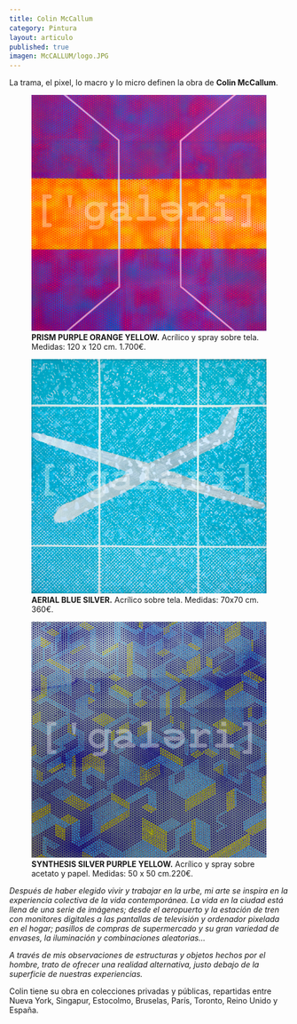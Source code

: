 ```yaml
---
title: Colin McCallum
category: Pintura
layout: articulo
published: true
imagen: McCALLUM/logo.JPG
---
```

La trama, el pixel, lo macro y lo micro definen la obra de **Colin McCallum**. 

<div class="figure-group">
<figure>
	<a href="/images/McCALLUM/P1040898.jpg"><img src="/images/McCALLUM/P1040898.jpg" alt="image"></a>
	<figcaption><b>PRISM PURPLE ORANGE YELLOW.</b>
Acrílico y spray sobre tela. 
Medidas: 120 x 120 cm. 1.700€.</figcaption>
</figure>

<figure>
	<a href="/images/McCALLUM/S.jpg"><img src="/images/McCALLUM/S.jpg" alt="image"></a>
<figcaption><b>AERIAL BLUE SILVER.</b> 
Acrílico sobre tela. 
Medidas: 70x70 cm. 360€.</figcaption>	
</figure>

<figure>
	<a href="/images/McCALLUM/P1050544.jpg"><img src="/images/McCALLUM/P1050544.jpg" alt="image"></a>
<figcaption><b>SYNTHESIS SILVER PURPLE YELLOW.</b> 
Acrílico y spray sobre acetato y papel. 
Medidas: 50 x 50 cm.220€.</figcaption>
</figure>
</div>

_Después de haber elegido vivir y trabajar en la urbe, mi arte se inspira en la experiencia colectiva de la vida contemporánea. La vida en la ciudad está llena de una serie de imágenes; desde el aeropuerto y la estación de tren con monitores digitales a las pantallas de televisión y ordenador pixelada en el hogar; pasillos de compras de supermercado y su gran variedad de envases, la iluminación y combinaciones aleatorias…_

_A través de mis observaciones de estructuras y objetos hechos por el hombre, trato de ofrecer una realidad alternativa, justo debajo de la superficie de nuestras experiencias._

Colin tiene su obra en colecciones privadas y públicas, repartidas entre Nueva York, Singapur, Estocolmo, Bruselas, París, Toronto, Reino Unido y España.
